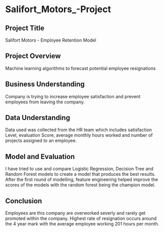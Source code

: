 # Salifort_Motors_-Project

## Project Title 
Salifort Motors - Employee Retention Model
## Project Overview
Machine learning algorithms to forecast potential employee resignations
## Business Understanding
Company is trying to increase employee satisfaction and prevent employees from leaving the company.
## Data Understanding
Data used was collected from the HR team which includes satisfaction Level, evaluation Score, average monthly hours worked and number of projects assigned to an employee.
## Model and Evaluation
I have tried to use and compare Logistic Regression, Decision Tree and Random Forest models to create a model that produces the best results. After the first round of modelling, feature engineering helped improve the scores of the models with the random forest being the champion model.
## Conclusion
Employees are this company are overworked severly and rarely get promoted within the company. Highest rate of resignation occurs around the 4 year mark with the average employee working 201 hours per month.
